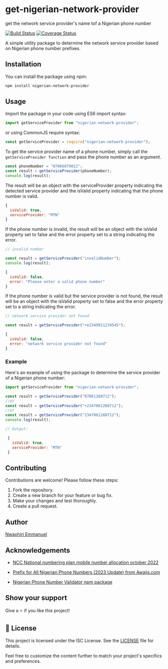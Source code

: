 # get-nigerian-network-provider

get the network service provider's name tof a Nigerian phone number

[![Build Status](https://travis-ci.com/Emmanuel-Xs/nigerian-network-provider.svg?branch=main)](https://travis-ci.com/Emmanuel-Xs/nigerian-network-provider)
[![Coverage Status](https://coveralls.io/repos/github/Emmanuel-Xs/nigerian-network-provider/badge.svg?branch=main)](https://coveralls.io/github/Emmanuel-Xs/nigerian-network-provider?branch=main)

<!-- [![npm version](https://img.shields.io/npm/v/nigerian-network-provider.svg)](https://www.npmjs.com/package/nigerian-network-provider)
[![License](https://img.shields.io/npm/l/nigerian-network-provider.svg)](https://github.com/your-username/nigerian-network-provider/blob/main/LICENSE) -->

A simple utility package to determine the network service provider based on Nigerian phone number prefixes.

## Installation

You can install the package using npm:

```bash
npm install nigerian-network-provider
```

## Usage

Import the package in your code using ES6 import syntax:

```javascript
import getServiceProvider from "nigerian-network-provider";
```

or using CommonJS require syntax:

```javascript
const getServiceProvider = require("nigerian-network-provider");
```

To get the service provider name of a phone number, simply call the `getServiceProvider function` and pass the phone number as an argument.

```javascript
const phoneNumber = "07066079012";
const result = getServiceProvider(phoneNumber);
console.log(result);
```

The result will be an object with the serviceProvider property indicating the detected service provider and the isValid property indicating that the phone number is valid.

```javascript
{
  isValid: true,
  serviceProvider: "MTN"
}
```

If the phone number is invalid, the result will be an object with the isValid property set to false and the error property set to a string indicating the error.

```javascript
// invalid number

const result = getServiceProvider("invalidNumber");
console.log(result);

{
  isValid: false,
  error: "Please enter a valid phone number"
}
```

If the phone number is valid but the service provider is not found, the result will be an object with the isValid property set to false and the error property set to a string indicating the error.

```javascript
// network service provider not found

const result = getServiceProvider("+e2349011234545");

{
  isValid: false,
  error: "network service provider not found"
}
```

### Example

Here's an example of using the package to determine the service provider of a Nigerian phone number:

```javascript
import getServiceProvider from "nigerian-network-provider";

const result = getServiceProvider("07061260712");
//or
const result = getServiceProvider("+2347061260712");
//or
const result = getServiceProvider("2347061260712");
console.log(result);

// Output:

 {
   isValid: true,
   serviceProvider: "MTN"
 }
```

## Contributing

Contributions are welcome! Please follow these steps:

1. Fork the repository.
2. Create a new branch for your feature or bug fix.
3. Make your changes and test thoroughly.
4. Create a pull request.

## Author

[Nwaohiri Emmanuel](https://github.com/Emmanuel-Xs)

## Acknowledgements

- [NCC National numbering plan mobile number allocation october 2022](https://www.ncc.gov.ng/accessible/documents/1063-national-numbering-plan-mobile-number-allocation-october-2022/file)

- [Prefix for All Nigerian Phone Numbers (2023 Update) from Awajis.com](https://awajis.com/all-nigerian-gsm-numbers-and-networks/)
- [Nigerian Phone Number Validator npm package](https://www.npmjs.com/package/nigeria-phone-number-validator)

## Show your support

Give a ⭐️ if you like this project!

## 📝 License

This project is licensed under the ISC License. See the [LICENSE](https://opensource.org/license/isc-license-txt/) file for details.

Feel free to customize the content further to match your project's specifics and preferences.
